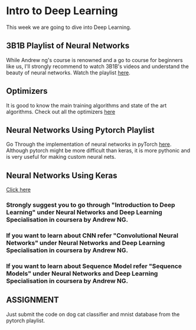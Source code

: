 # Intro to Deep Learning
This week we are going to dive into Deep Learning.

## 3B1B Playlist of Neural Networks
While Andrew ng's course is renowned and a go to course for beginners like us, I'll strongly recommend to watch 3B1B's videos and understand the beauty of neural networks. Watch the playlist [here](https://youtube.com/playlist?list=PLZHQObOWTQDNU6R1_67000Dx_ZCJB-3pi).

## Optimizers 
It is good to know the main training algorithms and state of the art algorithms. Check out all the optimizers [here](https://www.youtube.com/watch?v=mdKjMPmcWjY)

## Neural Networks Using Pytorch Playlist
Go Through the implementation of neural networks in pyTorch [here](https://www.youtube.com/watch?v=BzcBsTou0C0). Although pytorch might be more difficult than keras, it is more pythonic and is very useful for making custom neural nets. 

## Neural Networks Using Keras
[Click here](https://www.youtube.com/watch?v=wQ8BIBpya2k)

### Strongly suggest you to go through "Introduction to Deep Learning" under Neural Networks and Deep Learning Specialisation in coursera by Andrew NG.
### If you want to learn about CNN refer "Convolutional Neural Networks" under Neural Networks and Deep Learning Specialisation in coursera by Andrew NG.
### If you want to learn about Sequence Model refer "Sequence Models" under Neural Networks and Deep Learning Specialisation in coursera by Andrew NG.

## ASSIGNMENT
Just submit the code on dog cat classifier and mnist database from the pytorch playlist.
